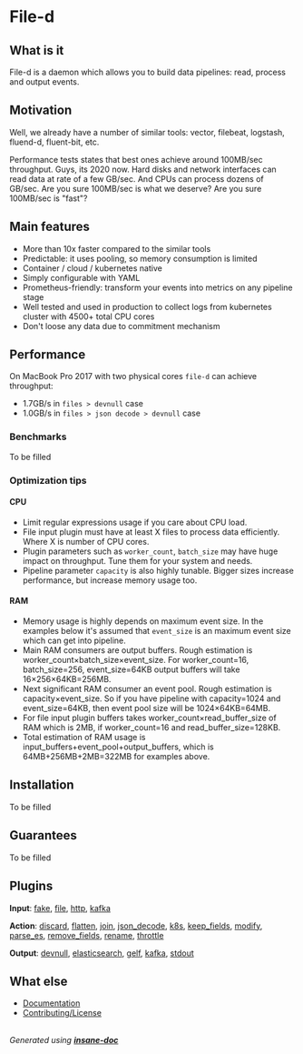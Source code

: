 # File-d

## What is it
File-d is a daemon which allows you to build data pipelines: read, process and output events. 

## Motivation
Well, we already have a number of similar tools: vector, filebeat, logstash, fluend-d, fluent-bit, etc.

Performance tests states that best ones achieve around 100MB/sec throughput. 
Guys, its 2020 now. Hard disks and network interfaces can read data at rate of a few GB/sec. 
And CPUs can process dozens of GB/sec. Are you sure 100MB/sec is what we deserve? Are you sure 100MB/sec is "fast"?

## Main features
* More than 10x faster compared to the similar tools
* Predictable: it uses pooling, so memory consumption is limited 
* Container / cloud / kubernetes native
* Simply configurable with YAML
* Prometheus-friendly: transform your events into metrics on any pipeline stage
* Well tested and used in production to collect logs from kubernetes cluster with 4500+ total CPU cores
* Don't loose any data due to commitment mechanism

## Performance
On MacBook Pro 2017 with two physical cores `file-d` can achieve throughput:
* 1.7GB/s in `files > devnull` case
* 1.0GB/s in `files > json decode > devnull` case

### Benchmarks
To be filled

### Optimization tips

#### CPU
* Limit regular expressions usage if you care about CPU load.
* File input plugin must have at least X files to process data efficiently. Where X is number of CPU cores.
* Plugin parameters such as `worker_count`, `batch_size` may have huge impact on throughput. Tune them for your system and needs.
* Pipeline parameter `capacity` is also highly tunable. Bigger sizes increase performance, but increase memory usage too.

#### RAM
* Memory usage is highly depends on maximum event size. In the examples below it's assumed that `event_size` is an maximum event size which can get into pipeline.       
* Main RAM consumers are output buffers. Rough estimation is worker_count×batch_size×event_size. For worker_count=16, batch_size=256, event_size=64KB output buffers will take 16×256×64KB=256MB.
* Next significant RAM consumer an event pool. Rough estimation is capacity×event_size. So if you have pipeline with capacity=1024 and event_size=64KB, then event pool size will be 1024×64KB=64MB.
* For file input plugin buffers takes worker_count×read_buffer_size of RAM which is 2MB, if worker_count=16 and read_buffer_size=128KB.
* Total estimation of RAM usage is input_buffers+event_pool+output_buffers, which is 64MB+256MB+2MB=322MB for examples above.

## Installation
To be filled

## Guarantees
To be filled

## Plugins

**Input**: [fake](plugin/input/fake/README.md), [file](plugin/input/file/README.md), [http](plugin/input/http/README.md), [kafka](plugin/input/kafka/README.md)

**Action**: [discard](plugin/action/discard/README.md), [flatten](plugin/action/flatten/README.md), [join](plugin/action/join/README.md), [json_decode](plugin/action/json_decode/README.md), [k8s](plugin/action/k8s/README.md), [keep_fields](plugin/action/keep_fields/README.md), [modify](plugin/action/modify/README.md), [parse_es](plugin/action/parse_es/README.md), [remove_fields](plugin/action/remove_fields/README.md), [rename](plugin/action/rename/README.md), [throttle](plugin/action/throttle/README.md)

**Output**: [devnull](plugin/output/devnull/README.md), [elasticsearch](plugin/output/elasticsearch/README.md), [gelf](plugin/output/gelf/README.md), [kafka](plugin/output/kafka/README.md), [stdout](plugin/output/stdout/README.md)

## What else
* [Documentation](/docs/DOCUMENTATION.md)
* [Contributing/License](/docs/CONTRIBUTING.md)

<br>*Generated using [__insane-doc__](https://github.com/vitkovskii/insane-doc)*